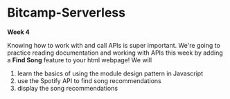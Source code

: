 # Bitcamp-Serverless
**Week 4**

Knowing how to work with and call APIs is super important. We're going to practice reading documentation and working with APIs this week by adding a **Find Song** feature to your html webpage!
We will
1. learn the basics of using the module design pattern in Javascript
2. use the Spotify API to find song recommendations
3. display the song recommendations
